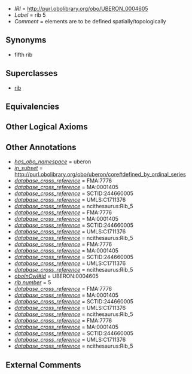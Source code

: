  * *IRI* = http://purl.obolibrary.org/obo/UBERON_0004605
 * *Label* = rib 5
 * *Comment* = elements are to be defined spatially/topologically

## Synonyms

 * fifth rib

## Superclasses

 * [rib](../../UBERON/28/UBERON_0002228.md)

## Equivalencies


## Other Logical Axioms


## Other Annotations

 * *[has_obo_namespace](../../ce/oboInOwl#hasOBONamespace.md)* = uberon
 * *[in_subset](../../et/oboInOwl#inSubset.md)* = http://purl.obolibrary.org/obo/uberon/core#defined_by_ordinal_series
 * *[database_cross_reference](../../ef/oboInOwl#hasDbXref.md)* = FMA:7776
 * *[database_cross_reference](../../ef/oboInOwl#hasDbXref.md)* = MA:0001405
 * *[database_cross_reference](../../ef/oboInOwl#hasDbXref.md)* = SCTID:244660005
 * *[database_cross_reference](../../ef/oboInOwl#hasDbXref.md)* = UMLS:C1711376
 * *[database_cross_reference](../../ef/oboInOwl#hasDbXref.md)* = ncithesaurus:Rib_5
 * *[database_cross_reference](../../ef/oboInOwl#hasDbXref.md)* = FMA:7776
 * *[database_cross_reference](../../ef/oboInOwl#hasDbXref.md)* = MA:0001405
 * *[database_cross_reference](../../ef/oboInOwl#hasDbXref.md)* = SCTID:244660005
 * *[database_cross_reference](../../ef/oboInOwl#hasDbXref.md)* = UMLS:C1711376
 * *[database_cross_reference](../../ef/oboInOwl#hasDbXref.md)* = ncithesaurus:Rib_5
 * *[database_cross_reference](../../ef/oboInOwl#hasDbXref.md)* = FMA:7776
 * *[database_cross_reference](../../ef/oboInOwl#hasDbXref.md)* = MA:0001405
 * *[database_cross_reference](../../ef/oboInOwl#hasDbXref.md)* = SCTID:244660005
 * *[database_cross_reference](../../ef/oboInOwl#hasDbXref.md)* = UMLS:C1711376
 * *[database_cross_reference](../../ef/oboInOwl#hasDbXref.md)* = ncithesaurus:Rib_5
 * *[oboInOwl#id](../../id/oboInOwl#id.md)* = UBERON:0004605
 * *[rib number](../../UBPROP/06/UBPROP_0000106.md)* = 5
 * *[database_cross_reference](../../ef/oboInOwl#hasDbXref.md)* = FMA:7776
 * *[database_cross_reference](../../ef/oboInOwl#hasDbXref.md)* = MA:0001405
 * *[database_cross_reference](../../ef/oboInOwl#hasDbXref.md)* = SCTID:244660005
 * *[database_cross_reference](../../ef/oboInOwl#hasDbXref.md)* = UMLS:C1711376
 * *[database_cross_reference](../../ef/oboInOwl#hasDbXref.md)* = ncithesaurus:Rib_5
 * *[database_cross_reference](../../ef/oboInOwl#hasDbXref.md)* = FMA:7776
 * *[database_cross_reference](../../ef/oboInOwl#hasDbXref.md)* = MA:0001405
 * *[database_cross_reference](../../ef/oboInOwl#hasDbXref.md)* = SCTID:244660005
 * *[database_cross_reference](../../ef/oboInOwl#hasDbXref.md)* = UMLS:C1711376
 * *[database_cross_reference](../../ef/oboInOwl#hasDbXref.md)* = ncithesaurus:Rib_5

## External Comments

